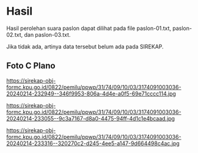 # Hasil

Hasil perolehan suara paslon dapat dilihat pada file paslon-01.txt, paslon-02.txt, dan paslon-03.txt.

Jika tidak ada, artinya data tersebut belum ada pada SIREKAP.

## Foto C Plano

https://sirekap-obj-formc.kpu.go.id/0822/pemilu/ppwp/31/74/09/10/03/3174091003036-20240214-232949--346f9953-806a-4d4e-a0f5-69e71cccc114.jpg

https://sirekap-obj-formc.kpu.go.id/0822/pemilu/ppwp/31/74/09/10/03/3174091003036-20240214-233055--9c3a7167-d8a0-4475-94ff-4d1c1e4bcaad.jpg

https://sirekap-obj-formc.kpu.go.id/0822/pemilu/ppwp/31/74/09/10/03/3174091003036-20240214-233316--320270c2-d245-4ee5-a147-9d664498c4ac.jpg
